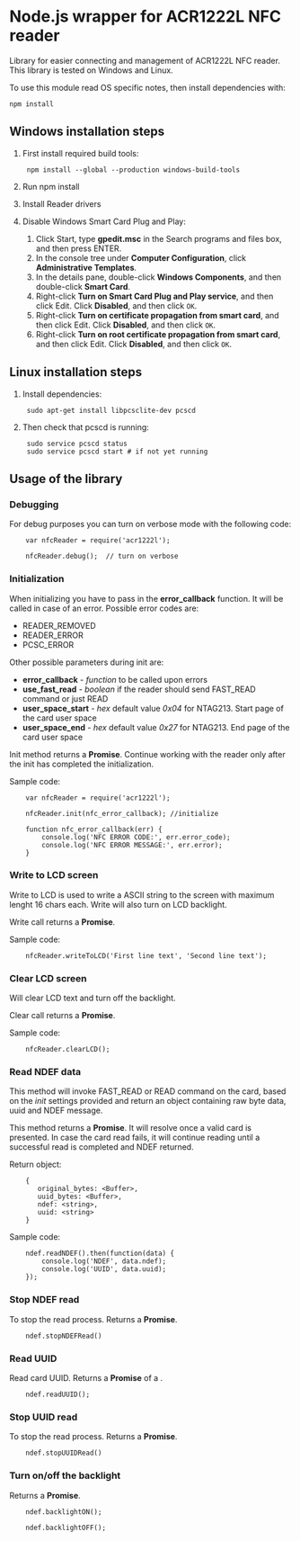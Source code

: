 # Node.js wrapper for ACR1222L NFC reader

Library for easier connecting and management of ACR1222L NFC reader. This library is tested on Windows and Linux.

To use this module read OS specific notes, then install dependencies with:

    npm install

## Windows installation steps

1. First install required build tools:

        npm install --global --production windows-build-tools

2. Run npm install

3. Install Reader drivers

4. Disable Windows Smart Card Plug and Play:

    1. Click Start, type **gpedit.msc** in the Search programs and files box, and then press ENTER.
    2. In the console tree under **Computer Configuration**, click **Administrative Templates**.
    3. In the details pane, double-click **Windows Components**, and then double-click **Smart Card**.
    4. Right-click **Turn on Smart Card Plug and Play service**, and then click Edit. Click **Disabled**, and then click `OK`.
    5. Right-click **Turn on certificate propagation from smart card**, and then click Edit. Click **Disabled**, and then click `OK`.
    6. Right-click **Turn on root certificate propagation from smart card**, and then click Edit. Click **Disabled**, and then click `OK`.

## Linux installation steps

1. Install dependencies:

        sudo apt-get install libpcsclite-dev pcscd

2. Then check that pcscd is running:

        sudo service pcscd status
        sudo service pcscd start # if not yet running


## Usage of the library


### Debugging

For debug purposes you can turn on verbose mode with the following code:

        var nfcReader = require('acr1222l');

        nfcReader.debug();  // turn on verbose

### Initialization

When initializing you have to pass in the **error_callback** function. It will be called in case of an error. Possible
error codes are:

 - READER_REMOVED
 - READER_ERROR
 - PCSC_ERROR

Other possible parameters during init are:
  - **error_callback** - *function* to be called upon errors
  - **use_fast_read** - *boolean* if the reader should send FAST_READ command or just READ
  - **user_space_start** - *hex* default value *0x04* for NTAG213. Start page of the card user space
  - **user_space_end** - *hex* default value *0x27* for NTAG213. End page of the card user space

Init method returns a **Promise**. Continue working with the reader only after the init has completed the initialization.

Sample code:

        var nfcReader = require('acr1222l');

        nfcReader.init(nfc_error_callback); //initialize

        function nfc_error_callback(err) {
            console.log('NFC ERROR CODE:', err.error_code);
            console.log('NFC ERROR MESSAGE:', err.error);
        }

### Write to LCD screen

Write to LCD is used to write a ASCII string to the screen with maximum lenght 16 chars each. Write will also turn on
LCD backlight.

Write call returns a **Promise**.

Sample code:

        nfcReader.writeToLCD('First line text', 'Second line text');


### Clear LCD screen
Will clear LCD text and turn off the backlight.

Clear call returns a **Promise**.

Sample code:

        nfcReader.clearLCD();


### Read NDEF data

This method will invoke FAST_READ or READ command on the card, based on the *init* settings provided and return an object
containing raw byte data, uuid and NDEF message.

This method returns a **Promise**. It will resolve once a valid card is presented. In case the card read fails, it will continue
reading until a successful read is completed and NDEF returned.

Return object:

        {
           original_bytes: <Buffer>,
           uuid_bytes: <Buffer>,
           ndef: <string>,
           uuid: <string>
        }

Sample code:

        ndef.readNDEF().then(function(data) {
            console.log('NDEF', data.ndef);
            console.log('UUID', data.uuid);
        });

### Stop NDEF read

To stop the read process. Returns a **Promise**.

        ndef.stopNDEFRead()

### Read UUID

Read card UUID.
Returns a **Promise** of a <Buffer>.

        ndef.readUUID();

### Stop UUID read

To stop the read process. Returns a **Promise**.

        ndef.stopUUIDRead()

### Turn on/off the backlight

Returns a **Promise**.

        ndef.backlightON();

        ndef.backlightOFF();
